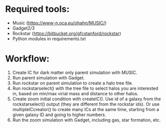 # Required tools:
- Music (https://www-n.oca.eu/ohahn/MUSIC/)
- Gadget2/3
- Rockstar (https://bitbucket.org/gfcstanford/rockstar)
- Python modules in requirements.txt

# Workflow:
1) Create IC for dark matter only parent simulation with MUSIC.
2) Run parent simulation with Gadget.
3) Run rockstar on parent simulation to create a halo tree file.
4) Run rockstarselect() with the tree file to select halos you are interested in, 
based on min/max virial mass and distance to other halos.
5) Create zoom initial condition with createIC(). Use id of a galaxy from the rockstarselect() output (they are different from the rockstar ids).
Or use multipleICcreator() to create many ICs at the same time, starting from a given galaxy ID and going to higher numbers.
6) Run the zoom simulation with Gadget, including gas, star formation, etc.
